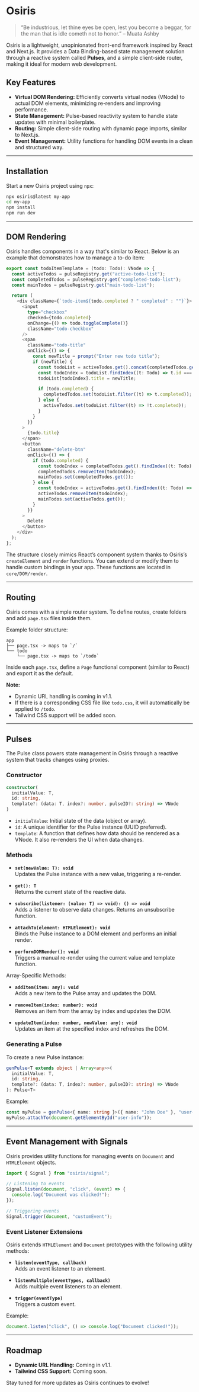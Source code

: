 # Osiris

> “Be industrious, let thine eyes be open, lest you become a beggar, for the man that is idle cometh not to honor.” – Muata Ashby

Osiris is a lightweight, unopinionated front-end framework inspired by React and Next.js. It provides a Data Binding-based state management solution through a reactive system called **Pulses**, and a simple client-side router, making it ideal for modern web development.

## Key Features

- **Virtual DOM Rendering:** Efficiently converts virtual nodes (VNode) to actual DOM elements, minimizing re-renders and improving performance.
- **State Management:** Pulse-based reactivity system to handle state updates with minimal boilerplate.
- **Routing:** Simple client-side routing with dynamic page imports, similar to Next.js.
- **Event Management:** Utility functions for handling DOM events in a clean and structured way.

---

## Installation

Start a new Osiris project using `npx`:

```bash
npx osiris@latest my-app
cd my-app
npm install
npm run dev
```

---

## DOM Rendering

Osiris handles components in a way that's similar to React. Below is an example that demonstrates how to manage a to-do item:

```typescript
export const todoItemTemplate = (todo: Todo): VNode => {
  const activeTodos = pulseRegistry.get("active-todo-list");
  const completedTodos = pulseRegistry.get("completed-todo-list");
  const mainTodos = pulseRegistry.get("main-todo-list");

  return (
    <div className={`todo-item${todo.completed ? " completed" : ""}`}>
      <input
        type="checkbox"
        checked={todo.completed}
        onChange={() => todo.toggleComplete()}
        className="todo-checkbox"
      />
      <span
        className="todo-title"
        onClick={() => {
          const newTitle = prompt("Enter new todo title");
          if (newTitle) {
            const todoList = activeTodos.get().concat(completedTodos.get());
            const todoIndex = todoList.findIndex((t: Todo) => t.id === todo.id);
            todoList[todoIndex].title = newTitle;

            if (todo.completed) {
              completedTodos.set(todoList.filter((t) => t.completed));
            } else {
              activeTodos.set(todoList.filter((t) => !t.completed));
            }
          }
        }}
      >
        {todo.title}
      </span>
      <button
        className="delete-btn"
        onClick={() => {
          if (todo.completed) {
            const todoIndex = completedTodos.get().findIndex((t: Todo) => t.id === todo.id);
            completedTodos.removeItem(todoIndex);
            mainTodos.set(completedTodos.get());
          } else {
            const todoIndex = activeTodos.get().findIndex((t: Todo) => t.id === todo.id);
            activeTodos.removeItem(todoIndex);
            mainTodos.set(activeTodos.get());
          }
        }}
      >
        Delete
      </button>
    </div>
  );
};
```

The structure closely mimics React’s component system thanks to Osiris’s `createElement` and `render` functions. You can extend or modify them to handle custom bindings in your app. These functions are located in `core/DOM/render`.

---

## Routing

Osiris comes with a simple router system. To define routes, create folders and add `page.tsx` files inside them.

Example folder structure:

```
app
├── page.tsx -> maps to `/`
└── todo
    └── page.tsx -> maps to `/todo`
```

Inside each `page.tsx`, define a `Page` functional component (similar to React) and export it as the default.

**Note:** 
- Dynamic URL handling is coming in v1.1.
- If there is a corresponding CSS file like `todo.css`, it will automatically be applied to `/todo`.
- Tailwind CSS support will be added soon.

---

## Pulses

The Pulse class powers state management in Osiris through a reactive system that tracks changes using proxies.

### Constructor

```typescript
constructor(
  initialValue: T,
  id: string,
  template?: (data: T, index?: number, pulseID?: string) => VNode
)
```

- `initialValue`: Initial state of the data (object or array).
- `id`: A unique identifier for the Pulse instance (UUID preferred).
- `template`: A function that defines how data should be rendered as a VNode. It also re-renders the UI when data changes.

### Methods

- **`set(newValue: T): void`**  
  Updates the Pulse instance with a new value, triggering a re-render.
  
- **`get(): T`**  
  Returns the current state of the reactive data.
  
- **`subscribe(listener: (value: T) => void): () => void`**  
  Adds a listener to observe data changes. Returns an unsubscribe function.
  
- **`attachTo(element: HTMLElement): void`**  
  Binds the Pulse instance to a DOM element and performs an initial render.
  
- **`performDOMRender(): void`**  
  Triggers a manual re-render using the current value and template function.

Array-Specific Methods:

- **`addItem(item: any): void`**  
  Adds a new item to the Pulse array and updates the DOM.

- **`removeItem(index: number): void`**  
  Removes an item from the array by index and updates the DOM.

- **`updateItem(index: number, newValue: any): void`**  
  Updates an item at the specified index and refreshes the DOM.

### Generating a Pulse

To create a new Pulse instance:

```typescript
genPulse<T extends object | Array<any>>(
  initialValue: T,
  id: string,
  template?: (data: T, index?: number, pulseID?: string) => VNode
): Pulse<T>
```

Example:

```typescript
const myPulse = genPulse<{ name: string }>({ name: "John Doe" }, "user-pulse");
myPulse.attachTo(document.getElementById("user-info"));
```

---

## Event Management with Signals

Osiris provides utility functions for managing events on `Document` and `HTMLElement` objects.

```typescript
import { Signal } from "osiris/signal";

// Listening to events
Signal.listen(document, "click", (event) => {
  console.log("Document was clicked!");
});

// Triggering events
Signal.trigger(document, "customEvent");
```

### Event Listener Extensions

Osiris extends `HTMLElement` and `Document` prototypes with the following utility methods:

- **`listen(eventType, callback)`**  
  Adds an event listener to an element.

- **`listenMultiple(eventTypes, callback)`**  
  Adds multiple event listeners to an element.

- **`trigger(eventType)`**  
  Triggers a custom event.

Example:

```typescript
document.listen("click", () => console.log("Document clicked!"));
```

---

## Roadmap

- **Dynamic URL Handling:** Coming in v1.1.
- **Tailwind CSS Support:** Coming soon.

Stay tuned for more updates as Osiris continues to evolve!
